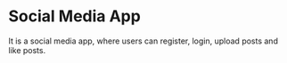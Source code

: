 <div style="align:center">
  <h1>Social Media App</h1>
</div>
  
It is a social media app, where users can register, login, upload posts and like posts.

